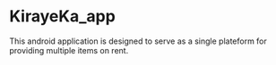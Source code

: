 # KirayeKa_app
This android application is designed to serve as a single plateform for providing multiple items on rent.

